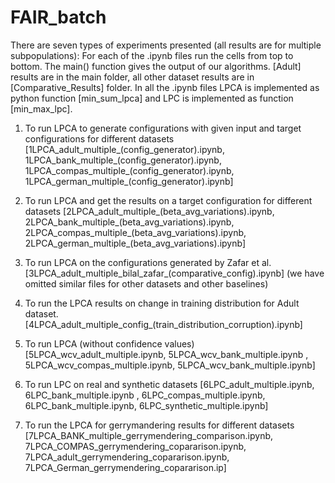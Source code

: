 # FAIR_batch

There are seven types of experiments presented (all results are for multiple subpopulations):
For each of the .ipynb files run the cells from top to bottom. The main() function gives the output of our algorithms.
[Adult] results are in the main folder, all other dataset results are in [Comparative_Results] folder. In all
the .ipynb files LPCA is implemented as python function [min_sum_lpca] and LPC is implemented as function [min_max_lpc].

1. To run LPCA to generate configurations with given input and target configurations for different datasets [1LPCA_adult_multiple_(config_generator).ipynb, 1LPCA_bank_multiple_(config_generator).ipynb, 1LPCA_compas_multiple_(config_generator).ipynb, 1LPCA_german_multiple_(config_generator).ipynb]

2. To run LPCA and get the results on a target configuration for different datasets [2LPCA_adult_multiple_(beta_avg_variations).ipynb, 2LPCA_bank_multiple_(beta_avg_variations).ipynb, 2LPCA_compas_multiple_(beta_avg_variations).ipynb, 2LPCA_german_multiple_(beta_avg_variations).ipynb] 

3. To run LPCA on the configurations generated by Zafar et al. [3LPCA_adult_multiple_bilal_zafar_(comparative_config).ipynb] (we have omitted similar files for other datasets and other baselines)

4. To run the LPCA results on change in training distribution for Adult dataset. [4LPCA_adult_multiple_config_(train_distribution_corruption).ipynb]


5. To run LPCA (without confidence values) [5LPCA_wcv_adult_multiple.ipynb, 5LPCA_wcv_bank_multiple.ipynb , 5LPCA_wcv_compas_multiple.ipynb, 5LPCA_wcv_bank_multiple.ipynb] 


6. To run LPC on real and synthetic datasets [6LPC_adult_multiple.ipynb, 6LPC_bank_multiple.ipynb , 6LPC_compas_multiple.ipynb, 6LPC_bank_multiple.ipynb, 6LPC_synthetic_multiple.ipynb] 


7. To run the LPCA for gerrymandering results for different datasets [7LPCA_BANK_multiple_gerrymendering_comparison.ipynb, 7LPCA_COMPAS_gerrymendering_copararison.ipynb, 7LPCA_adult_gerrymendering_copararison.ipynb, 7LPCA_German_gerrymendering_copararison.ip]
